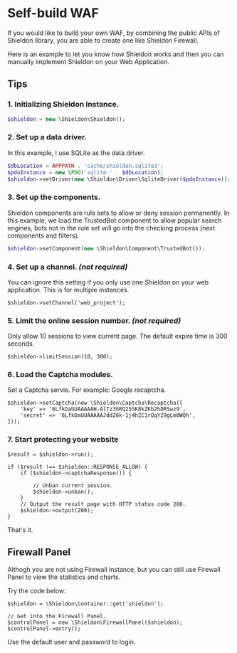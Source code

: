 # Self-build WAF

If you would like to build your own WAF, by combining the public APIs of Shieldon library, you are able to create one like Shieldon Firewall.

Here is an example to let you know how Shieldon works and then you can manually implement Shieldon on your Web Application.

## Tips

### 1. Initializing Shieldon instance.

```php
$shieldon = new \Shieldon\Shieldon();
```

### 2. Set up a data driver.

In this example, I use SQLite as the data driver.

```php
$dbLocation = APPPATH . 'cache/shieldon.sqlite3';
$pdoInstance = new \PDO('sqlite:' . $dbLocation);
$shieldon->setDriver(new \Shieldon\Driver\SqliteDriver($pdoInstance));
```

### 3. Set up the components.

Shieldon components are rule sets to allow or deny session permanently. In this example, we load the TrustedBot component to allow popular search engines, bots not in the rule set will go into the checking process (next components and filters).

```php
$shieldon->setComponent(new \Shieldon\Component\TrustedBot());
```

### 4. Set up a channel. *(not required)*

You can ignore this setting if you only use one Shieldon on your web application. This is for multiple instances.

```
$shieldon->setChannel('web_project');
```

### 5. Limit the online session number. *(not required)*

Only allow 10 sessions to view current page. The default expire time is 300 seconds.

```
$shieldon->limitSession(10, 300);
```

### 6. Load the Captcha modules.

Set a Captcha servie. For example: Google recaptcha.

```
$shieldon->setCaptcha(new \Shieldon\Captcha\Recaptcha([
    'key' => '6LfkOaUUAAAAAH-AlTz3hRQ25SK8kZKb2hDRSwz9',
    'secret' => '6LfkOaUUAAAAAJddZ6k-1j4hZC1rOqYZ9gLm0WQh',
]));
```

### 7. Start protecting your website

```
$result = $shieldon->run();

if ($result !== $shieldon::RESPONSE_ALLOW) {
    if ($shieldon->captchaResponse()) {

        // Unban current session.
        $shieldon->unban();
    }
    // Output the result page with HTTP status code 200.
    $shieldon->output(200);
}
```

That's it.

## Firewall Panel

Althogh you are not using Firewall instance, but you can still use Firewall Panel to view the statistics and charts.

Try the code below:

```
$shieldon = \Shieldon\Container::get('shieldon');

// Get into the Firewall Panel.
$controlPanel = new \Shieldon\FirewallPanel($shieldon);
$controlPanel->entry();
```

Use the default user and password to login.